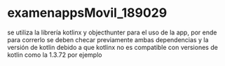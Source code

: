 # examenappsMovil_189029
se utiliza la librería kotlinx y objecthunter para el uso de la app, por ende para correrlo se deben checar previamente ambas dependencias
y la versión de kotlin debido a que kotlinx no es compatible con versiones de kotlin como la 1.3.72 por ejemplo
